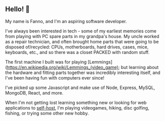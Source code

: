 ## Hello! 👋

My name is Fanno, and I'm an aspiring software developer.

I've always been interested in tech - some of my earliest memories come from playing with PC spare parts in my grandpa's house.
My uncle worked as a repair technician, and often brought home parts that were going to be disposed of/recycled: CPUs, motherboards, hard drives, cases, mice, keyboards, etc.,
and so there was a closet PACKED with random stuff.

The first machine I built was for playing [Lemmings](https://en.wikipedia.org/wiki/Lemmings_(video_game); but learning about the hardware and fitting parts together was incredibly interesting itself, and I've been having fun with computers ever since!

I've picked up some Javascript and make use of Node, Express, MySQL, MongoDB, React, and more.

When I'm not getting lost learning something new or looking for web applications to [self-host](https://github.com/awesome-selfhosted/awesome-selfhosted), I'm playing videogames, hiking, disc golfing, fishing, or trying some other new hobby.

<!--
**FaceToKeyboard/FaceToKeyboard** is a ✨ _special_ ✨ repository because its `README.md` (this file) appears on your GitHub profile.

Here are some ideas to get you started:

- 🔭 I’m currently working on ...
- 🌱 I’m currently learning ...
- 👯 I’m looking to collaborate on ...
- 🤔 I’m looking for help with ...
- 💬 Ask me about ...
- 📫 How to reach me: ...
- 😄 Pronouns: ...
- ⚡ Fun fact: ...
-->
